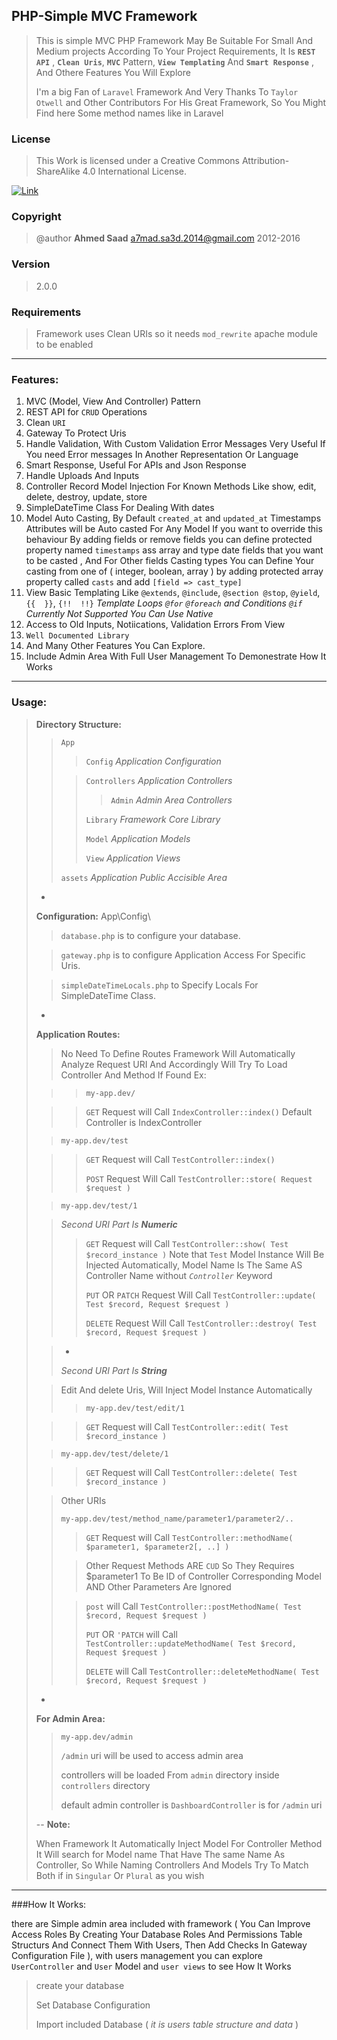 ## PHP-Simple MVC Framework


> This is simple MVC PHP Framework May Be Suitable For Small And Medium projects According To Your Project Requirements, It Is **`REST API`** , **`Clean Uris`**, **`MVC`** Pattern, __`View Templating`__ And __`Smart Response`__ , And Othere Features You Will Explore
> 
> I'm a big Fan of `Laravel` Framework And Very Thanks To `Taylor Otwell` and Other Contributors For His Great Framework, So You Might Find here Some method names like in Laravel

### License

>This Work is licensed under a Creative Commons Attribution-ShareAlike 4.0 International License.
>
[![Link](https://i.creativecommons.org/l/by-sa/4.0/88x31.png)](http://creativecommons.org/licenses/by-sa/4.0/)

### Copyright
>@author	__Ahmed Saad__ <a7mad.sa3d.2014@gmail.com> 2012-2016

### Version
> 2.0.0

### Requirements
> Framework uses Clean URIs so it needs `mod_rewrite` apache module to be enabled


----

### Features:

1. MVC (Model, View And Controller) Pattern
2. REST API for `CRUD` Operations
3. Clean `URI`
4. Gateway To Protect Uris
5. Handle Validation, With Custom Validation Error Messages Very Useful If You need Error messages In Another Representation Or Language
6. Smart Response, Useful For APIs and Json Response
7. Handle Uploads And Inputs
8. Controller Record Model Injection For Known Methods
	Like show, edit, delete, destroy, update, store
9. SimpleDateTime Class For Dealing With dates
10. Model Auto Casting, By Default `created_at` and `updated_at` Timestamps Attributes will be Auto casted For Any Model If you want to override this behaviour By adding fields or remove fields you can define protected property named `timestamps` ass array and type date fields that you want to be casted , And For Other fields Casting types You can Define Your casting from one of ( integer, boolean, array ) by adding protected array property called `casts` and add `[field => cast_type]`
11. View Basic Templating Like `@extends`, `@include`, `@section @stop`, `@yield`, `{{  }}`, `{!!  !!}`
*Template Loops `@for` `@foreach` and Conditions `@if` Currently Not Supported You Can Use Native*
13. Access to Old Inputs, Notiications, Validation Errors From View
14. `Well Documented Library`
15. And Many Other Features You Can Explore.
16. Include Admin Area With Full User Management
	To Demonestrate How It Works

---
### Usage:

> __Directory Structure:__
> 
> >`App`
> >>`Config` *Application Configuration*
> >
> >>`Controllers` *Application Controllers*
> >>>`Admin` *Admin Area Controllers*
> >>
> >>`Library` *Framework Core Library*
> >>
> >>`Model` *Application Models*
> >>
> >>`View` *Application Views*
> >
> >`assets` *Application Public Accisible Area*
>
> -
> __Configuration:__ App\Config\
> > `database.php` is to configure your database.
> 
> > `gateway.php` 	is to configure Application Access For Specific Uris.
> 
>> `simpleDateTimeLocals.php`  to Specify Locals For SimpleDateTime Class.
>
> -
> __Application Routes:__
> 
> >No Need To Define Routes Framework Will Automatically Analyze Request URI And Accordingly Will Try To Load Controller And Method If Found Ex:
>
>>>`my-app.dev/`
>
>>>`GET` Request will Call `IndexController::index()`
>>> Default Controller is IndexController
>
>>`my-app.dev/test`
>
>>>`GET` Request will Call `TestController::index()`
>>>
>>>`POST` Request Will Call `TestController::store( Request $request )`
>
>>`my-app.dev/test/1`
>
>>>
>>*Second URI Part Is __Numeric__*
>>
>>>`GET` Request will Call `TestController::show( Test $record_instance )` Note that `Test` Model Instance Will Be Injected Automatically, Model Name Is The Same AS Controller Name without _`Controller`_ Keyword
>>>
>>>`PUT` OR `PATCH` Request Will Call `TestController::update( Test $record, Request $request )`
>>>
>>>`DELETE` Request Will Call `TestController::destroy( Test $record, Request $request )`
>
>>-
>>*Second URI Part Is __String__*
>
>> Edit And delete Uris, Will Inject Model Instance Automatically
>>>`my-app.dev/test/edit/1`
>
>>>`GET` Request will Call `TestController::edit( Test $record_instance )`
>
>>`my-app.dev/test/delete/1`
>
>>>`GET` Request will Call `TestController::delete( Test $record_instance )`
>
>> Other URIs
>> 
>>`my-app.dev/test/method_name/parameter1/parameter2/..`
>>>`GET` Request will Call `TestController::methodName( $parameter1, $parameter2[, ..] )`
>>
>>> Other Request Methods ARE `CUD` So They Requires $parameter1 To Be ID of Controller Corresponding Model AND Other Parameters Are Ignored
>>
>>>`post` will Call `TestController::postMethodName( Test $record, Request $request )`
>>>
>>>`PUT` OR `'PATCH` will Call `TestController::updateMethodName( Test $record, Request $request )`
>>>
>>>`DELETE` will Call `TestController::deleteMethodName( Test $record, Request $request )`
>
> -
>__For Admin Area:__
>
>> `my-app.dev/admin`
>> 
>> `/admin` uri will be used to access admin area
>> 
>> controllers will be loaded From `admin` directory inside `controllers` directory
>> 
>> default admin controller is `DashboardController` is for `/admin` uri
>
>--
>__Note:__
>
> When Framework It Automatically Inject Model For Controller Method It Will search for Model name That Have The same Name As Controller, So While Naming Controllers And Models Try To Match Both if in `Singular` Or `Plural` as you wish

---
###How It Works:

there are Simple admin area included with framework ( You Can Improve Access Roles By Creating Your Database Roles And Permissions Table Structurs And Connect Them With Users, Then Add Checks In Gateway Configuration File ), with users management you can explore `UserController` and `User` Model and `user views` to see How It Works
> create your database
> 
> Set Database Configuration
> 
>Import included Database ( _it is users table structure and data_ )